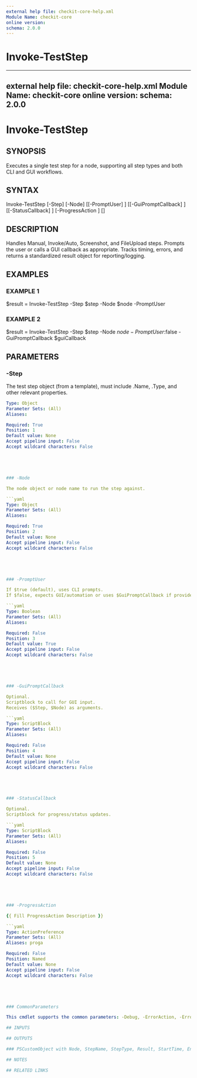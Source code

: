 ```yaml
---
external help file: checkit-core-help.xml
Module Name: checkit-core
online version:
schema: 2.0.0
---
```

# Invoke-TestStep

---
external help file: checkit-core-help.xml
Module Name: checkit-core
online version:
schema: 2.0.0
---

# Invoke-TestStep

## SYNOPSIS

Executes a single test step for a node, supporting all step types and both CLI and GUI workflows.

## SYNTAX





Invoke-TestStep [-Step] <Object> [-Node] <Object> [[-PromptUser] <Boolean>]
 [[-GuiPromptCallback] <ScriptBlock>] [[-StatusCallback] <ScriptBlock>] [-ProgressAction <ActionPreference>]
 [<CommonParameters>]





## DESCRIPTION

Handles Manual, Invoke/Auto, Screenshot, and FileUpload steps.
Prompts the user or calls a GUI callback as appropriate.
Tracks timing, errors, and returns a standardized result object for reporting/logging.

## EXAMPLES

### EXAMPLE 1





$result = Invoke-TestStep -Step $step -Node $node -PromptUser





### EXAMPLE 2





$result = Invoke-TestStep -Step $step -Node $node -PromptUser:$false -GuiPromptCallback $guiCallback





## PARAMETERS

### -Step

The test step object (from a template), must include .Name, .Type, and other relevant properties.

```yaml
Type: Object
Parameter Sets: (All)
Aliases:

Required: True
Position: 1
Default value: None
Accept pipeline input: False
Accept wildcard characters: False





### -Node

The node object or node name to run the step against.

```yaml
Type: Object
Parameter Sets: (All)
Aliases:

Required: True
Position: 2
Default value: None
Accept pipeline input: False
Accept wildcard characters: False





### -PromptUser

If $true (default), uses CLI prompts.
If $false, expects GUI/automation or uses $GuiPromptCallback if provided.

```yaml
Type: Boolean
Parameter Sets: (All)
Aliases:

Required: False
Position: 3
Default value: True
Accept pipeline input: False
Accept wildcard characters: False





### -GuiPromptCallback

Optional.
Scriptblock to call for GUI input.
Receives ($Step, $Node) as arguments.

```yaml
Type: ScriptBlock
Parameter Sets: (All)
Aliases:

Required: False
Position: 4
Default value: None
Accept pipeline input: False
Accept wildcard characters: False





### -StatusCallback

Optional.
Scriptblock for progress/status updates.

```yaml
Type: ScriptBlock
Parameter Sets: (All)
Aliases:

Required: False
Position: 5
Default value: None
Accept pipeline input: False
Accept wildcard characters: False





### -ProgressAction

{{ Fill ProgressAction Description }}

```yaml
Type: ActionPreference
Parameter Sets: (All)
Aliases: proga

Required: False
Position: Named
Default value: None
Accept pipeline input: False
Accept wildcard characters: False





### CommonParameters

This cmdlet supports the common parameters: -Debug, -ErrorAction, -ErrorVariable, -InformationAction, -InformationVariable, -OutVariable, -OutBuffer, -PipelineVariable, -Verbose, -WarningAction, and -WarningVariable. For more information, see [about_CommonParameters](http://go.microsoft.com/fwlink/?LinkID=113216).

## INPUTS

## OUTPUTS

### PSCustomObject with Node, StepName, StepType, Result, StartTime, EndTime, Duration, Status, Error, and any step-specific fields

## NOTES

## RELATED LINKS



